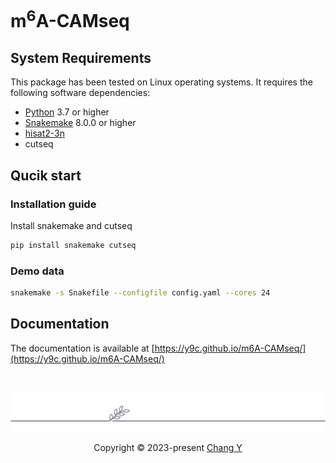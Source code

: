 # m<sup>6</sup>A-CAMseq

## System Requirements

This package has been tested on Linux operating systems. It requires the following software dependencies:

- [Python](https://www.python.org/downloads/) 3.7 or higher
- [Snakemake](https://snakemake.readthedocs.io/en/stable/getting_started/installation.html) 8.0.0 or higher
- [hisat2-3n](https://github.com/DaehwanKimLab/hisat2/tree/hisat-3n)
- cutseq

## Qucik start

### Installation guide

Install snakemake and cutseq

```bash
pip install snakemake cutseq
```

### Demo data

```bash
snakemake -s Snakefile --configfile config.yaml --cores 24
```

## Documentation

The documentation is available at [https://y9c.github.io/m6A-CAMseq/](https://y9c.github.io/m6A-CAMseq/)

&nbsp;

<p align="center">
<img
  src="https://raw.githubusercontent.com/y9c/y9c/master/resource/footer_line.svg?sanitize=true"
/>
</p>
<p align="center">
Copyright &copy; 2023-present
<a href="https://github.com/y9c" target="_blank">Chang Y</a>
</p>
<p align="center">
